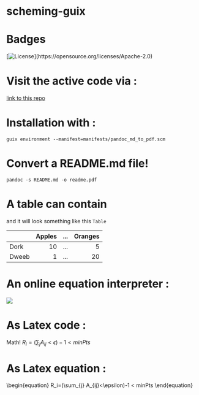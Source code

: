 # scheming-guix

# Badges
[![License](https://img.shields.io/github/license/Qiskit/qiskit.svg?)](https://opensource.org/licenses/Apache-2.0)

# Visit the active code via :
[link to this repo](https://github.com/richardtjornhammar/scheming-guix)


# Installation with :
```
guix environment --manifest=manifests/pandoc_md_to_pdf.scm
```

# Convert a README.md file!

```
pandoc -s README.md -o readme.pdf
```

# A table can contain

and it will look something like this  `Table`

|         |    Apples     | ... |      Oranges   |
|:---     |           ---:|:---:|            ---:|
|Dork     |         10    | ... |   5            |
|Dweeb    |         1     | ... |    20          |

# An online equation interpreter :

<img src="https://render.githubusercontent.com/render/math?math=R_i=(\sum_{j} A_{ij}<\epsilon)-1 < minPts">

# As Latex code :
Math! $R_i=(\sum_{j} A_{ij}<\epsilon)-1 < minPts$

# As Latex equation :
\begin{equation}
R_i=(\sum_{j} A_{ij}<\epsilon)-1 < minPts
\end{equation}
